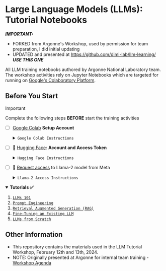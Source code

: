 # Large Language Models (LLMs): Tutorial Notebooks

***IMPORTANT:***
- FORKED from Argonne's Workshop, used by permission for team preparation, I did initial updating
- UPDATED and presented at https://github.com/dimi-lab/llm-learning/ ***USE THIS ONE***

All LLM training notebooks authored by Argonne National Laboratory team.   
The  workshop activities rely on Jupyter Notebooks which are targeted for running on [Google's Colaboratory Platform](https://colab.research.google.com).  

## Before You Start 

> [!IMPORTANT]  
> Complete the following steps **BEFORE** start the training activities
> 
> - [ ] [Google Colab](https://colab.research.google.com) **Setup Account**
> 
>     <details closed><summary><code>Google Colab Instructions</code></summary>
> 
>     The Colab platform gives the user a virtual machine in which to run Python codes including machine
>     learning codes.
> 
>     The VM comes with a preinstalled environment that includes most of what is needed
>     for these tutorials.
> 
>     * You need a Google Account to use Colaboratory
>     * Go to [Google's Colaboratory Platform](https://colab.research.google.com) and sign in with
>       your Google account
>     * You should see this page
>         ![start_page](./assets/colab_start_page_new.png)
>     * Click on the `New Notebook` at the bottom
>     * Now you will see a new notebook where you can type in python code.
>         ![clean_page](./assets/colab_start_page1.png)
>     * After you enter code, type `<shift> + <enter>` to execute the code cell.
>     * A full introduction to the notebook environment is out of scope for this tutorial, but many
>       can be found with a [simple Google
>       search](https://www.google.com/search?q=jupyter+notebook+tutorial)
>     * We will be using notebooks from this repository during the tutorial, so  you should be
>       familiar with how to import them into Colaboratory
>     * Now you can open the `File` menu at the top left and select `Open Notebook` which will open a
>       dialogue box.
>     * Select the `GitHub` tab in the dialogue box.
>     * From here you can enter the url for the github repo: `https://github.com/brettin/llm_tutorial`
>       and hit `<enter>`.
>         ![open_github](./assets/colab_open_github_1.png)
>     * This will show you a list of the Notebooks available in the repo.
>     * Select the `introduction.ipynb` file to open and work through it.
>     * As each session of the tutorial begins, you will simply select the corresponding notebook from
>       this list and it will create a copy for you in your Colaboratory account (all `*.ipynb` files in
>       the Colaboratory account will be stored in your Google Drive).
>     * To use a TPU, in the notbook the select `Runtime` -> `Change Runtime Type` and you have a
>       dropbox list of hardward settings to choose from where the notebook can run.
> 
>     </details>
> 
> 
> - [ ] 🤗 [Hugging Face](https://huggingface.co): **Account and Access Token**
> 
>     <details closed><summary><code>Hugging Face Instructions</code></summary>
> 
>     - Sign up for a huggingface account and obtain an access token: https://huggingface.co
>     - Sign Up (top bar)
>       Log into huggingface and get an access token:
>         - Login -> Settings (left pane) -> Access Tokens (left pane) -> New token (center pane)
> 
>     </details>
> 
> - [ ] 🦙 [Request access](https://ai.meta.com/resources/models-and-libraries/llama-downloads/) to Llama-2 model from Meta
> 
>     <details closed><summary><code>Llama-2 Access Instructions</code></summary>
> 
>     - Visit this https://huggingface.co/meta-llama/Llama-2-7b-hf and request access to the model
>     - vist meta website and accept the terms https://ai.meta.com/resources/models-and-libraries/llama-downloads/
>     - Note: Your Hugging Face account email address MUST match the email you provide on the Meta website, or your request will not be approved.
> 
>     </details>


<details open>
    <summary><b>Tutorials  ✅ </b></summary>
    <ol start="1.">
        <li><a href="./tutorials/01-llm-101/"><code>LLMs 101</code></a></li>
        <li><a href="./tutorials/02-basic-prompt-engineering/"><code>Prompt Engineering</code></a></li>
        <li><a href="./tutorials/04-rag/"><code>Retrieval Augmented Generation (RAG)</code></a></li>
        <li><a href="./tutorials/05-fine-tuning/"><code>Fine-Tuning an Existing LLM</code></a></li>
        <li><a href="./tutorials/06-llm-from-scratch/"><code>LLMs from Scratch</code></a></li>
    </ol>
</details>

## Other Information

- This repository contains the materials used in the LLM Tutorial Workshop, February 12th and 13th, 2024.  
- NOTE: Originally presented at Argonne for internal team training - [Workshop Agenda](https://anl.app.box.com/file/1421615910690?s=woqtpw0o0tpnb6j9uljjme5wqmxsoz35)  


<!--

## Contents

- 📂 [`tutorials/`](https://github.com/argonne-lcf/llm-workshop/tutorials/)  
  `├──` [`01-llm-101`](https://github.com/argonne-lcf/llm-workshop/tutorials/01-llm101/)  
  `└──` [`06-llm-from-scratch`](https://github.com/argonne-lcf/llm-workshop/tutorials/06-llm-from-scratch/)
-->

